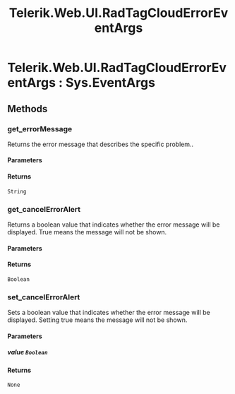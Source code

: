﻿---
title: Telerik.Web.UI.RadTagCloudErrorEventArgs
page_title: Client-side API Reference
description: Client-side API Reference
---

# Telerik.Web.UI.RadTagCloudErrorEventArgs : Sys.EventArgs

## Methods

###  get_errorMessage

Returns the error message that describes the specific problem.. 

#### Parameters

#### Returns

`String` 

###  get_cancelErrorAlert

Returns a boolean value that indicates whether the error message will be displayed. True means the message will not be shown. 

#### Parameters

#### Returns

`Boolean` 

###  set_cancelErrorAlert

Sets a boolean value that indicates whether the error message will be displayed. Setting true means the message will not be shown. 

#### Parameters

##### value `Boolean`

#### Returns

`None` 
